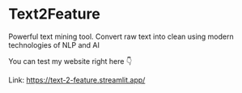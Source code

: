# Text2Feature
Powerful text mining tool. Convert raw text into clean using modern technologies of NLP and AI

You can test my website right here 👇

Link: https://text-2-feature.streamlit.app/